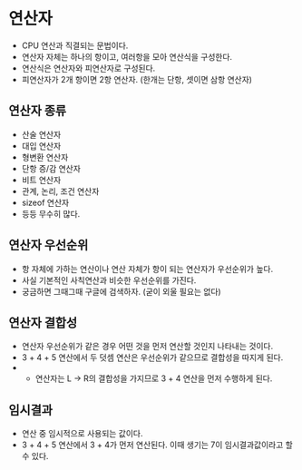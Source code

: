 # 연산자

- CPU 연산과 직결되는 문법이다.
- 연산자 자체는 하나의 항이고, 여러항을 모아 연산식을 구성한다.
- 연산식은 연산자와 피연산자로 구성된다.
- 피연산자가 2개 항이면 2항 연산자. (한개는 단항, 셋이면 삼항 연산자)

## 연산자 종류

- 산술 연산자
- 대입 연산자
- 형변환 연산자
- 단항 증/감 연산자
- 비트 연산자
- 관계, 논리, 조건 연산자 
- sizeof 연산자
- 등등 무수히 많다. 

## 연산자 우선순위

- 항 자체에 가하는 연산이나 연산 자체가 항이 되는 연산자가 우선순위가 높다.
- 사실 기본적인 사칙연산과 비슷한 우선순위를 가진다.
- 궁금하면 그때그때 구글에 검색하자. (굳이 외울 필요는 없다)

## 연산자 결합성

- 연산자 우선순위가 같은 경우 어떤 것을 먼저 연산할 것인지 나타내는 것이다.
- 3 + 4 + 5 연산에서 두 덧셈 연산은 우선순위가 같으므로 결합성을 따지게 된다.
- + 연산자는 L -> R의 결합성을 가지므로 3 + 4 연산을 먼저 수행하게 된다.

## 임시결과

- 연산 중 임시적으로 사용되는 값이다.
- 3 + 4 + 5 연산에서 3 + 4가 먼저 연산된다. 이때 생기는 7이 임시결과값이라고 할 수 있다.